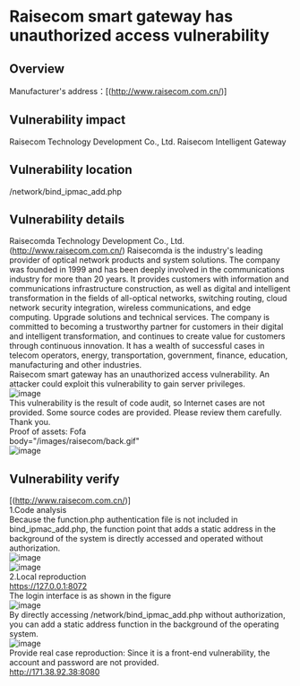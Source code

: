 # Raisecom smart gateway has unauthorized access vulnerability

## Overview
Manufacturer's address：[(http://www.raisecom.com.cn/)]
## Vulnerability impact
Raisecom Technology Development Co., Ltd. Raisecom Intelligent Gateway
## Vulnerability location
/network/bind_ipmac_add.php
## Vulnerability details
Raisecomda Technology Development Co., Ltd. (http://www.raisecom.com.cn/) Raisecomda is the industry's leading provider of optical network products and system solutions. The company was founded in 1999 and has been deeply involved in the communications industry for more than 20 years. It provides customers with information and communications infrastructure construction, as well as digital and intelligent transformation in the fields of all-optical networks, switching routing, cloud network security integration, wireless communications, and edge computing. Upgrade solutions and technical services. The company is committed to becoming a trustworthy partner for customers in their digital and intelligent transformation, and continues to create value for customers through continuous innovation. It has a wealth of successful cases in telecom operators, energy, transportation, government, finance, education, manufacturing and other industries.
<br/>     Raisecom smart gateway has an unauthorized access vulnerability. An attacker could exploit this vulnerability to gain server privileges.
   <br/> ![image](https://github.com/user-attachments/assets/1aa3547b-9a07-4637-827e-3db41494da2e)
<br/>This vulnerability is the result of code audit, so Internet cases are not provided. Some source codes are provided. Please review them carefully. Thank you.
<br/>Proof of assets: Fofa
<br/>body="/images/raisecom/back.gif"
<br/>![image](https://github.com/user-attachments/assets/e59b69e2-f4c3-413f-a0ba-18cbcd31a02d)

## Vulnerability verify
[(http://www.raisecom.com.cn/)]
<br /> 1.Code analysis
<br />Because the function.php authentication file is not included in bind_ipmac_add.php, the function point that adds a static address in the background of the system is directly accessed and operated without authorization.
<br /> ![image](https://github.com/user-attachments/assets/0b8c5ecb-995d-4b7b-9687-869ae40856fc)
<br /> ![image](https://github.com/user-attachments/assets/298964bf-ab6e-4c9d-acda-8e19a14bb390)
<br /> 2.Local reproduction
<br /> https://127.0.0.1:8072
<br /> The login interface is as shown in the figure
<br /> ![image](https://github.com/user-attachments/assets/91f76e0b-6eae-4bb1-bb70-cb3c371de5b8)
<br /> By directly accessing /network/bind_ipmac_add.php without authorization, you can add a static address function in the background of the operating system.
<br /> ![image](https://github.com/user-attachments/assets/775c70c4-5fd9-4861-bc0b-70b326796a6e)
<br />Provide real case reproduction: Since it is a front-end vulnerability, the account and password are not provided.
<br />http://171.38.92.38:8080
